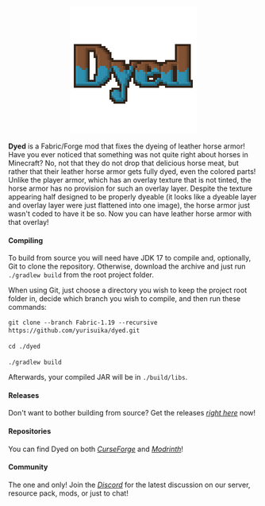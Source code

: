 <p align="center"><img src="https://github.com/yurisuika/Dyed/blob/Fabric-1.18/src/main/resources/assets/dyed/icon.png?raw=true" width="256" height="256"></p>

**Dyed** is a Fabric/Forge mod that fixes the dyeing of leather horse armor! Have you ever noticed that something was not quite right about horses in Minecraft? No, not that they do not drop that delicious horse meat, but rather that their leather horse armor gets fully dyed, even the colored parts! Unlike the player armor, which has an overlay texture that is not tinted, the horse armor has no provision for such an overlay layer. Despite the texture appearing half designed to be properly dyeable (it looks like a dyeable layer and overlay layer were just flattened into one image), the horse armor just wasn't coded to have it be so. Now you can have leather horse armor with that overlay!

#### Compiling

To build from source you will need have JDK 17 to compile and, optionally, Git to clone the repository. Otherwise, download the archive and just run `./gradlew build` from the root project folder.

When using Git, just choose a directory you wish to keep the project root folder in, decide which branch you wish to compile, and then run these commands:

```shell script
git clone --branch Fabric-1.19 --recursive https://github.com/yurisuika/dyed.git

cd ./dyed

./gradlew build
```

Afterwards, your compiled JAR will be in `./build/libs`.

#### Releases

Don't want to bother building from source? Get the releases *[right here](https://github.com/yurisuika/Dyed/releases)* now!

#### Repositories

You can find Dyed on both *[CurseForge](https://www.curseforge.com/minecraft/mc-mods/dyed)* and *[Modrinth](https://modrinth.com/mod/dyed)*!

#### Community

The one and only! Join the *[Discord](https://discord.gg/0zdNEkQle7Qg9C1H)* for the latest discussion on our server, resource pack, mods, or just to chat!
